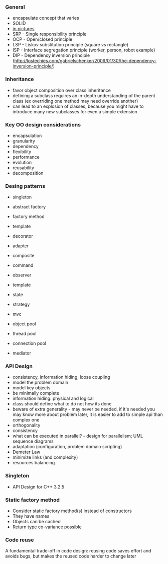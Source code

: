 ### General
* encapsulate concept that varies
* SOLID
 * [in pictures](http://lostechies.com/derickbailey/2009/02/11/solid-development-principles-in-motivational-pictures)
 * SRP - Single responsibility principle
 * OCP - Open/closed principle
 * LSP - Liskov substitution principle (square vs rectangle)
 * ISP - Interface segregation principle (worker, person, robot example)
 * DIP - Dependency inversion principle (http://lostechies.com/gabrielschenker/2009/01/30/the-dependency-inversion-principle/)

### Inheritance
* favor object composition over class inheritance
* defining a subclass requires an in-depth understanding of the parent class (ex overriding one method may need override another)
* can lead to an explosion of classes, because you might have to introduce many new subclasses for even a simple extension

### Key OO design considerations
* encapsulation
* granularity
* dependency
* flexibility
* performance
* evolution
* reusability
* decomposition

### Desing patterns
* singleton
* abstract factory
* factory method
* template
* decorator
* adapter
* composite
* command
* observer
* template
* state
* strategy
* mvc

* object pool
* thread pool
* connection pool
* mediator

### API Design
* consistency, information hiding, loose coupling
* model the problem domain
* model key objects
* be minimally complete
* information hiding: physical and logical
* class should define what to do not how its done
* beware of extra generality - may never be needed, if it's needed you may know more about problem later, it is easier to add to simple api than complex one
* orthogonality
* consistency
* what can be executed in parallel? - design for parallelism; UML sequence diagrams
* adaptation (configuration, problem domain scripting)
* Demeter Law
* minimize links (and complexity)
* resources balancing

### Singleton
* API Design for C++ 3.2.5

### Static factory method
* Consider static factory method(s) instead of constructors
* They have names
* Objects can be cached
* Return type co-variance possible

### Code reuse
A fundamental trade-off in code design: reusing code saves effort and avoids bugs, but makes the reused code harder to change later
